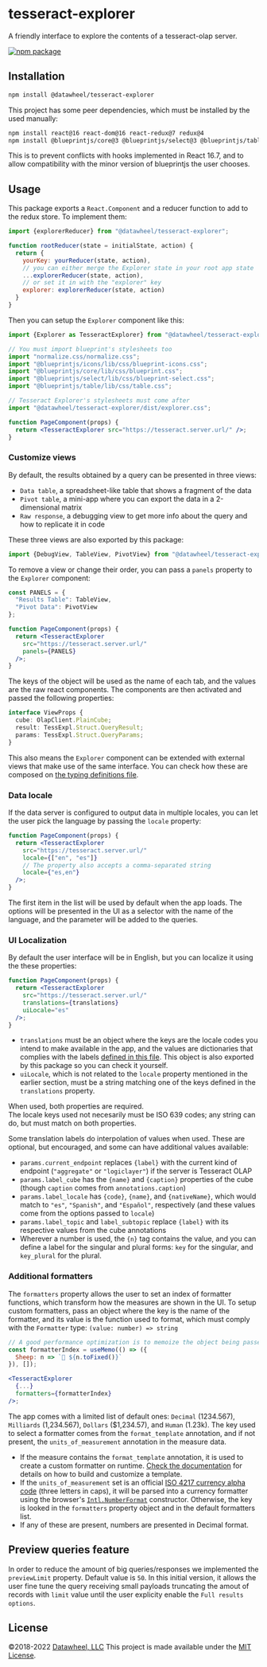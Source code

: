 # tesseract-explorer

A friendly interface to explore the contents of a tesseract-olap server.

[![npm package](https://img.shields.io/npm/v/@datawheel/tesseract-explorer.svg)](https://www.npmjs.com/package/@datawheel/tesseract-explorer)

## Installation

```bash
npm install @datawheel/tesseract-explorer
```

This project has some peer dependencies, which must be installed by the used manually:

```bash
npm install react@16 react-dom@16 react-redux@7 redux@4
npm install @blueprintjs/core@3 @blueprintjs/select@3 @blueprintjs/table@3
```

This is to prevent conflicts with hooks implemented in React 16.7, and to allow compatibility with the minor version of blueprintjs the user chooses.

## Usage

This package exports a `React.Component` and a reducer function to add to the redux store. To implement them:

```js
import {explorerReducer} from "@datawheel/tesseract-explorer";

function rootReducer(state = initialState, action) {
  return {
    yourKey: yourReducer(state, action),
    // you can either merge the Explorer state in your root app state
    ...explorerReducer(state, action),
    // or set it in with the "explorer" key
    explorer: explorerReducer(state, action)
  }
}
```

Then you can setup the `Explorer` component like this:

```jsx
import {Explorer as TesseractExplorer} from "@datawheel/tesseract-explorer";

// You must import blueprint's stylesheets too
import "normalize.css/normalize.css";
import "@blueprintjs/icons/lib/css/blueprint-icons.css";
import "@blueprintjs/core/lib/css/blueprint.css";
import "@blueprintjs/select/lib/css/blueprint-select.css";
import "@blueprintjs/table/lib/css/table.css";

// Tesseract Explorer's stylesheets must come after
import "@datawheel/tesseract-explorer/dist/explorer.css";

function PageComponent(props) {
  return <TesseractExplorer src="https://tesseract.server.url/" />;
}
```

### Customize views

By default, the results obtained by a query can be presented in three views:
- `Data table`, a spreadsheet-like table that shows a fragment of the data
- `Pivot table`, a mini-app where you can export the data in a 2-dimensional matrix
- `Raw response`, a debugging view to get more info about the query and how to replicate it in code

These three views are also exported by this package:

```js
import {DebugView, TableView, PivotView} from "@datawheel/tesseract-explorer";
```

To remove a view or change their order, you can pass a `panels` property to the `Explorer` component:

```jsx
const PANELS = {
  "Results Table": TableView,
  "Pivot Data": PivotView
};

function PageComponent(props) {
  return <TesseractExplorer
    src="https://tesseract.server.url/"
    panels={PANELS}
  />;
}
```

The keys of the object will be used as the name of each tab, and the values are the raw react components. The components are then activated and passed the following properties:

```ts
interface ViewProps {
  cube: OlapClient.PlainCube;
  result: TessExpl.Struct.QueryResult;
  params: TessExpl.Struct.QueryParams;
}
```

This also means the `Explorer` component can be extended with external views that make use of the same interface. You can check how these are composed on [the typing definitions file](./index.d.ts).

### Data locale

If the data server is configured to output data in multiple locales, you can let the user pick the language by passing the `locale` property:

```jsx
function PageComponent(props) {
  return <TesseractExplorer
    src="https://tesseract.server.url/"
    locale={["en", "es"]}
    // The property also accepts a comma-separated string
    locale={"es,en"}
  />;
}
```

The first item in the list will be used by default when the app loads.
The options will be presented in the UI as a selector with the name of the language, and the parameter will be added to the queries.

### UI Localization

By default the user interface will be in English, but you can localize it using the these properties:

```jsx
function PageComponent(props) {
  return <TesseractExplorer
    src="https://tesseract.server.url/"
    translations={translations}
    uiLocale="es"
  />;
}
```

* `translations` must be an object where the keys are the locale codes you intend to make available in the app, and the values are dictionaries that complies with the labels [defined in this file](./src/utils/localization.js).
  This object is also exported by this package so you can check it yourself.
* `uiLocale`, which is not related to the `locale` property mentioned in the earlier section, must be a string matching one of the keys defined in the `translations` property.

When used, both properties are required.  
The locale keys used not necesarily must be ISO 639 codes; any string can do, but must match on both properties.

Some translation labels do interpolation of values when used. These are optional, but encouraged, and some can have additional values available:

* `params.current_endpoint` replaces `{label}` with the current kind of endpoint (`"aggregate"` or `"logiclayer"`) if the server is Tesseract OLAP
* `params.label_cube` has the `{name}` and `{caption}` properties of the cube (though `caption` comes from `annotations.caption`)
* `params.label_locale` has `{code}`, `{name}`, and `{nativeName}`, which would match to `"es"`, `"Spanish"`, and `"Español"`, respectively (and these values come from the options passed to `locale`)
* `params.label_topic` and `label_subtopic` replace `{label}` with its respective values from the cube annotations
* Wherever a number is used, the `{n}` tag contains the value, and you can define a label for the singular and plural forms: `key` for the singular, and `key_plural` for the plural.

### Additional formatters

The `formatters` property allows the user to set an index of formatter functions, which transform how the measures are shown in the UI.
To setup custom formatters, pass an object where the key is the name of the formatter, and its value is the function used to format, which must comply with the `Formatter` type: `(value: number) => string`

```jsx
// A good performance optimization is to memoize the object being passed
const formatterIndex = useMemo(() => ({
  Sheep: n => `🐑 ${n.toFixed()}`
}), []);

<TesseractExplorer
  {...}
  formatters={formatterIndex}
/>;
```

The app comes with a limited list of default ones: `Decimal` (1234.567), `Milliards` (1,234.567), `Dollars` ($1,234.57), and `Human` (1.23k).
The key used to select a formatter comes from the `format_template` annotation, and if not present, the `units_of_measurement` annotation in the measure data.
* If the measure contains the `format_template` annotation, it is used to create a custom formatter on runtime. [Check the documentation](https://github.com/d3plus/d3plus-format#readme) for details on how to build and customize a template.
* If the `units_of_measurement` set is an official [ISO 4217 currency alpha code](https://en.wikipedia.org/wiki/ISO_4217#Alpha_codes) (three letters in caps), it will be parsed into a currency formatter using the browser's [`Intl.NumberFormat`](https://developer.mozilla.org/docs/Web/JavaScript/Reference/Global_Objects/Intl/NumberFormat) constructor. Otherwise, the key is looked in the `formatters` property object and in the default formatters list.
* If any of these are present, numbers are presented in Decimal format.

## Preview queries feature
In order to reduce the amount of big queries/responses we implemented the `previewLimit` property. Default value is `50`. In this initial version, it allows the user fine tune the query receiving small payloads truncating the amout of records with `limit` value until the user explicity enable the `Full results options`.

## License

©2018-2022 [Datawheel, LLC](https://datawheel.us/)
This project is made available under the [MIT License](./LICENSE).
